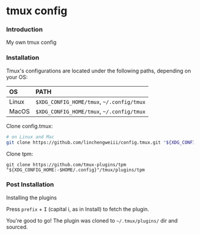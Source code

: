 # tmux config

### Introduction

My own tmux config

### Installation

Tmux's configurations are located under the following paths, depending on your OS:

| OS | PATH |
| :- | :--- |
| Linux | `$XDG_CONFIG_HOME/tmux`, `~/.config/tmux` |
| MacOS | `$XDG_CONFIG_HOME/tmux`, `~/.config/tmux` |

Clone config.tmux:

```sh
# on Linux and Mac
git clone https://github.com/linchengweiii/config.tmux.git "${XDG_CONFIG_HOME:-$HOME/.config}"/tmux
```

Clone tpm:
```
git clone https://github.com/tmux-plugins/tpm "${XDG_CONFIG_HOME:-$HOME/.config}"/tmux/plugins/tpm
```

### Post Installation

Installing the plugins

Press `prefix` + <kbd>I</kbd> (capital i, as in Install) to fetch the plugin.

You're good to go! The plugin was cloned to `~/.tmux/plugins/` dir and sourced.

